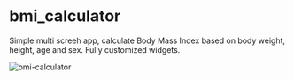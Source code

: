 # bmi_calculator

Simple multi screeh app, calculate Body Mass Index based on body weight, height, age and sex. Fully customized widgets.



![bmi-calculator](https://user-images.githubusercontent.com/36672872/174497332-ffc376ba-0aa1-4d89-8069-379ec0798900.gif)
